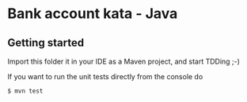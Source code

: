 # Bank account kata - Java

## Getting started
Import this folder it in your IDE as a Maven project, and start TDDing ;-)

If you want to run the unit tests directly from the console do
```
$ mvn test
```